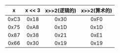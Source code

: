 | x         |    x << 3    |   x>>2(逻辑的)   |   x>>2(算术的)  | 
|:---------:|:------------:|:---------------:|:--------------:|
|   0xC3    |     0x18     |      0x30       |      0xF0      |
|   0x75    |     0xA8     |      0x1D       |      0x1D      |
|   0x87    |     0x38     |      0x21       |      0xE1      |
|   0x66    |     0x30     |      0x19       |      0x19      |



